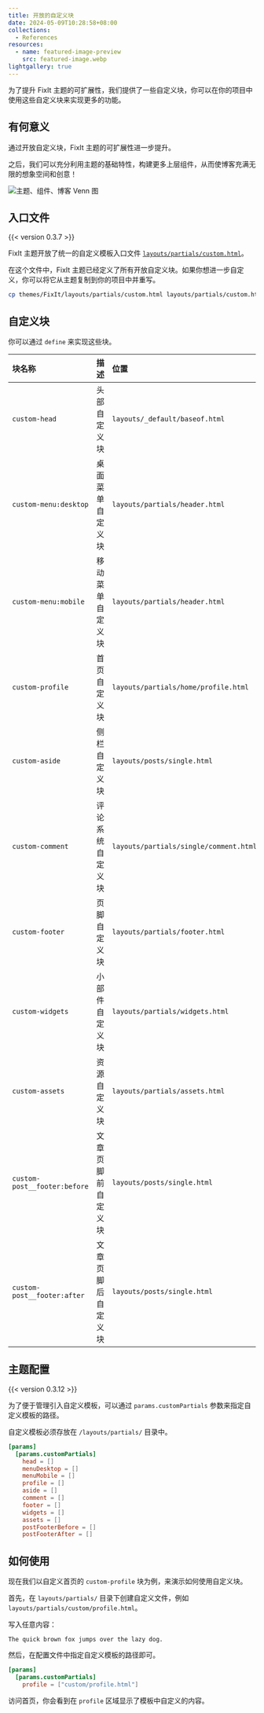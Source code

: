 ```yaml
---
title: 开放的自定义块
date: 2024-05-09T10:28:58+08:00
collections:
  - References
resources:
  - name: featured-image-preview
    src: featured-image.webp
lightgallery: true
---
```


为了提升 FixIt 主题的可扩展性，我们提供了一些自定义块，你可以在你的项目中使用这些自定义块来实现更多的功能。

<!--more-->

## 有何意义

通过开放自定义块，FixIt 主题的可扩展性进一步提升。

之后，我们可以充分利用主题的基础特性，构建更多上层组件，从而使博客充满无限的想象空间和创意！

![主题、组件、博客 Venn 图](/references/blocks/featured-image.webp "以 FixIt 主题为核心构建多个上层组件，最后在最上层的博客中使用。")

## 入口文件

{{< version 0.3.7 >}}

FixIt 主题开放了统一的自定义模板入口文件 [`layouts/partials/custom.html`][custom-html]。

在这个文件中，FixIt 主题已经定义了所有开放自定义块。如果你想进一步自定义，你可以将它从主题复制到你的项目中并重写。

```bash
cp themes/FixIt/layouts/partials/custom.html layouts/partials/custom.html
```

## 自定义块

你可以通过 `define` 来实现这些块。

| 块名称                       | 描述               | 位置                                   |
| :--------------------------- | :----------------- | :------------------------------------- |
| `custom-head`                | 头部自定义块       | `layouts/_default/baseof.html`         |
| `custom-menu:desktop`        | 桌面菜单自定义块   | `layouts/partials/header.html`         |
| `custom-menu:mobile`         | 移动菜单自定义块   | `layouts/partials/header.html`         |
| `custom-profile`             | 首页自定义块       | `layouts/partials/home/profile.html`   |
| `custom-aside`               | 侧栏自定义块       | `layouts/posts/single.html`            |
| `custom-comment`             | 评论系统自定义块   | `layouts/partials/single/comment.html` |
| `custom-footer`              | 页脚自定义块       | `layouts/partials/footer.html`         |
| `custom-widgets`             | 小部件自定义块     | `layouts/partials/widgets.html`        |
| `custom-assets`              | 资源自定义块       | `layouts/partials/assets.html`         |
| `custom-post__footer:before` | 文章页脚前自定义块 | `layouts/posts/single.html`            |
| `custom-post__footer:after`  | 文章页脚后自定义块 | `layouts/posts/single.html`            |

## 主题配置

{{< version 0.3.12 >}}

为了便于管理引入自定义模板，可以通过 `params.customPartials` 参数来指定自定义模板的路径。

自定义模板必须存放在 `/layouts/partials/` 目录中。

```toml
[params]
  [params.customPartials]
    head = []
    menuDesktop = []
    menuMobile = []
    profile = []
    aside = []
    comment = []
    footer = []
    widgets = []
    assets = []
    postFooterBefore = []
    postFooterAfter = []
```

## 如何使用

现在我们以自定义首页的 `custom-profile` 块为例，来演示如何使用自定义块。

首先，在 `layouts/partials/` 目录下创建自定义文件，例如 `layouts/partials/custom/profile.html`。

写入任意内容：

```go-html-template
The quick brown fox jumps over the lazy dog.
```

然后，在配置文件中指定自定义模板的路径即可。

```toml
[params]
  [params.customPartials]
    profile = ["custom/profile.html"]
```

访问首页，你会看到在 `profile` 区域显示了模板中自定义的内容。

<!-- link reference definition -->
[custom-html]: https://github.com/hugo-fixit/FixIt/blob/master/layouts/partials/custom.html
